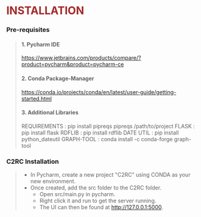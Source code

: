 <!-- 5. ANALYS OF A RECONSTITUTION ---------------------------------------------------->
<a name="Automated Evaluation"></a>
# <strong style="color:brown"> **INSTALLATION** </strong> 
<!------------------------------------------------------------------------------------->
 	
### Pre-requisites 

> #### 1. Pycharm IDE
>	https://www.jetbrains.com/products/compare/?product=pycharm&product=pycharm-ce
>	
> #### 2. Conda Package-Manager
>	https://conda.io/projects/conda/en/latest/user-guide/getting-started.html
>	
> #### 3. Additional Libraries
>	REQUIREMENTS		: pip install pipreqs
			          pipreqs /path/to/project
	FLASK			: pip install flask
>	RDFLIB			: pip install rdflib
>	DATE UTIL		: pip install python_dateutil
>	GRAPH-TOOL		: conda install -c conda-forge graph-tool
	
### C2RC Installation
>	 - In Pycharm, create a new project "C2RC" using CONDA as your new environment. 
>	 - Once created, add the src folder to the C2RC folder.
>   	 - Open src/main.py in pycharm.
>   	 - Right click it and run to get the server running.
>   	 - The UI can then be found at http://127.0.0.1:5000.
